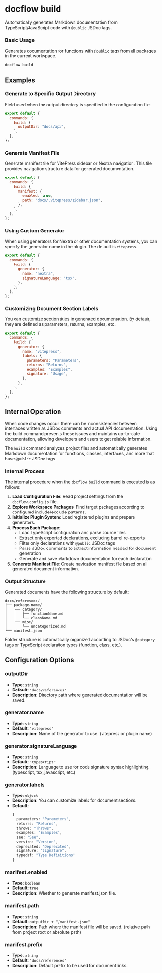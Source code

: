 # docflow build

Automatically generates Markdown documentation from TypeScript/JavaScript code with `@public` JSDoc tags.

### Basic Usage

Generates documentation for functions with `@public` tags from all packages in the current workspace.

```bash
docflow build
```

## Examples

### Generate to Specific Output Directory

Field used when the output directory is specified in the configuration file.

```javascript
export default {
  commands: {
    build: {
      outputDir: "docs/api",
    },
  },
};
```

### Generate Manifest File

Generate manifest file for VitePress sidebar or Nextra navigation. This file provides navigation structure data for generated documentation.

```javascript
export default {
  commands: {
    build: {
      manifest: {
        enabled: true,
        path: "docs/.vitepress/sidebar.json",
      },
    },
  },
};
```

### Using Custom Generator

When using generators for Nextra or other documentation systems, you can specify the generator name in the plugin. The default is `vitepress`.

```javascript
export default {
  commands: {
    build: {
      generator: {
        name: "nextra",
        signatureLanguage: "tsx",
      },
    },
  },
};
```

### Customizing Document Section Labels

You can customize section titles in generated documentation. By default, they are defined as parameters, returns, examples, etc.

```javascript
export default {
  commands: {
    build: {
      generator: {
        name: "vitepress",
        labels: {
          parameters: "Parameters",
          returns: "Returns",
          examples: "Examples",
          signature: "Usage",
        },
      },
    },
  },
};
```

## Internal Operation

When code changes occur, there can be inconsistencies between interfaces written as JSDoc comments and actual API documentation. Using the build command prevents these issues and maintains up-to-date documentation, allowing developers and users to get reliable information.

The `build` command analyzes project files and automatically generates Markdown documentation for functions, classes, interfaces, and more that have `@public` JSDoc tags.

### Internal Process

The internal procedure when the `docflow build` command is executed is as follows:

1. **Load Configuration File**: Read project settings from the `docflow.config.js` file.
2. **Explore Workspace Packages**: Find target packages according to configured include/exclude patterns.
3. **Initialize Plugin System**: Load registered plugins and prepare generators.
4. **Process Each Package**:
   - Load TypeScript configuration and parse source files
   - Extract only exported declarations, excluding barrel re-exports
   - Filter only declarations with `@public` JSDoc tags
   - Parse JSDoc comments to extract information needed for document generation
   - Generate and save Markdown documentation for each declaration
5. **Generate Manifest File**: Create navigation manifest file based on all generated document information.

### Output Structure

Generated documents have the following structure by default:

```
docs/references/
├── package-name/
│   ├── category/
│   │   ├── functionName.md
│   │   └── className.md
│   └── misc/
│       └── uncategorized.md
└── manifest.json
```

Folder structure is automatically organized according to JSDoc's `@category` tags or TypeScript declaration types (function, class, etc.).

## Configuration Options

### outputDir

- **Type**: `string`
- **Default**: `"docs/references"`
- **Description**: Directory path where generated documentation will be saved.

### generator.name

- **Type**: `string`
- **Default**: `"vitepress"`
- **Description**: Name of the generator to use. (vitepress or plugin name)

### generator.signatureLanguage

- **Type**: `string`
- **Default**: `"typescript"`
- **Description**: Language to use for code signature syntax highlighting. (typescript, tsx, javascript, etc.)

### generator.labels

- **Type**: `object`
- **Description**: You can customize labels for document sections.
- **Default**:
  ```typescript
  {
    parameters: "Parameters",
    returns: "Returns",
    throws: "Throws",
    examples: "Examples",
    see: "See",
    version: "Version",
    deprecated: "Deprecated",
    signature: "Signature",
    typedef: "Type Definitions"
  }
  ```

### manifest.enabled

- **Type**: `boolean`
- **Default**: `true`
- **Description**: Whether to generate manifest.json file.

### manifest.path

- **Type**: `string`
- **Default**: `outputDir + "/manifest.json"`
- **Description**: Path where the manifest file will be saved. (relative path from project root or absolute path)

### manifest.prefix

- **Type**: `string`
- **Default**: `"docs/references"`
- **Description**: Default prefix to be used for document links.
